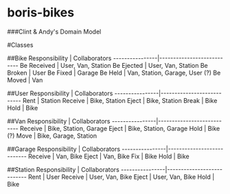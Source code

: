 boris-bikes
===========
###Clint & Andy's Domain Model

#Classes

##Bike
Responsibility  | Collaborators
----------------|---------------------------
Be Received     | User, Van, Station
Be Ejected      | User, Van, Station
Be Broken       | User
Be Fixed        | Garage
Be Held         | Van, Station, Garage, User
(?) Be Moved    | Van

##User
Responsibility  | Collaborators
----------------|---------------------------
Rent            | Station
Receive         | Bike, Station
Eject           | Bike, Station
Break           | Bike
Hold            | Bike

##Van
Responsibility  | Collaborators
----------------|---------------------------
Receive         | Bike, Station, Garage
Eject           | Bike, Station, Garage
Hold            | Bike
(?) Move        | Bike, Garage, Station

##Garage
Responsibility  | Collaborators
----------------|---------------------------
Receive         | Van, Bike
Eject           | Van, Bike
Fix             | Bike
Hold            | Bike

##Station
Responsibility  | Collaborators
----------------|---------------------------
Rent            | User
Receive         | User, Van, Bike
Eject           | User, Van, Bike
Hold            | Bike
